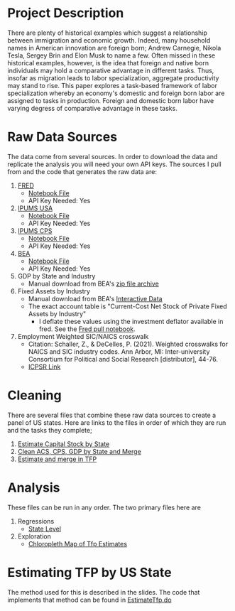 # Project Description
There are plenty of historical examples which suggest a relationship between immigration and economic growth. Indeed, many household names in American innovation are foreign born; Andrew Carnegie, Nikola Tesla, Sergey Brin and Elon Musk to name a few. Often missed in these historical examples, however, is the idea that foreign and native born individuals may hold a comparative advantage in different tasks. Thus, insofar as migration leads to labor specialization, aggregate productivity may stand to rise. This paper explores a task-based framework of labor specialization whereby an economy's domestic and foreign born labor are assigned to tasks in production. Foreign and domestic born labor have varying degress of comparative advantage in these tasks.

# Raw Data Sources
The data come from several sources. In order to download the data and replicate the analysis you will need your own API keys. The sources I pull from and the code that generates the raw data are:
1. [FRED](https://fred.stlouisfed.org/)
    * [Notebook File](code/FredPull.ipynb)
    * API Key Needed: Yes
2. [IPUMS USA](https://usa.ipums.org/usa/)
    * [Notebook File](code/AcsPull.ipynb)
    * API Key Needed: Yes
3. [IPUMS CPS](https://cps.ipums.org/cps/)
    * [Notebook File](code/CpsPull.ipynb)
    * API Key Needed: Yes
3. [BEA](https://www.bea.gov/)
    * [Notebook File](code/BeaPull.ipynb)
    * API Key Needed: Yes
4. GDP by State and Industry
    * Manual download from BEA's [zip file archive](https://apps.bea.gov/regional/downloadzip.htm)
5. Fixed Assets by Industry
    * Manual download from BEA's [Interactive Data](https://apps.bea.gov/iTable/?ReqID=10&step=2#eyJhcHBpZCI6MTAsInN0ZXBzIjpbMiwzXSwiZGF0YSI6W1siVGFibGVfTGlzdCIsIjEyNiJdXX0=)
    * The exact account table is "Current-Cost Net Stock of Private Fixed Assets by Industry"
        - I deflate these values using the investment deflator available in fred. See the [Fred pull notebook](code/FredPull.ipynb).
6. Employment Weighted SIC/NAICS crosswalk
    * Citation: Schaller, Z., & DeCelles, P. (2021). Weighted crosswalks for NAICS and SIC industry codes. Ann Arbor, MI: Inter-university Consortium for Political and Social Research [distributor], 44-76.
    * [ICPSR Link](https://www.openicpsr.org/openicpsr/project/145101/version/V2/view;jsessionid=BA9C29B51BC66A646EDB39977723F1DB?path=/openicpsr/145101/fcr:versions/V2/Published-Crosswalk-Files&type=folder)
<!-- 
I also download population estimates. These were originally for weighting, but I ended up weighting by employment, which can be calculated from the previous data.
5. Intercensal population estimates by state. Manual download from:
    1. [1990 - 1999](https://www.census.gov/data/datasets/time-series/demo/popest/intercensal-1990-2000-state-and-county-characteristics.html)
    2. [2000-2010](https://www.census.gov/data/datasets/time-series/demo/popest/intercensal-2000-2010-state.html)
    - Note: I download the "Intercensal Estiamtes of the Resident Population by Hispanic Origin"
    table since all the other tables split the population counts in more ways than this.
    3. [2010-2020](https://www.census.gov/data/datasets/time-series/demo/popest/intercensal-2010-2020-state.html)
    4. [2020-2024](https://www.census.gov/data/datasets/time-series/demo/popest/2020s-state-total.html)
    - Note: I download the table "Annual Estimates of the Resident Population for the United States, Regions
    States, District of Columbia and Puerto Rico"
-->


# Cleaning
There are several files that combine these raw data sources to create a panel of US states. Here are links to the files in order of which they are run and the tasks they complete;
1. [Estimate Capital Stock by State](code/CapStockByStateEstimates.do)
2. [Clean ACS, CPS, GDP by State and Merge](code/MakeStateAnalysis.ipynb)
3. [Estimate and merge in TFP](code/EstimateTfp.py)

# Analysis
These files can be run in any order. The two primary files here are
1. Regressions
    - [State Level](code/TfpRegressions.do)
2. Exploration
    - [Chloropleth Map of Tfp Estimates](code/StateTfpGraphs.do)
# Estimating TFP by US State
The method used for this is described in the slides. The code that implements that method can be found in
[EstimateTfp.do](code/EstimateTfp.do)

